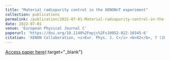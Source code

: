 ```yaml
---
title: "Material radiopurity control in the XENONnT experiment"
collection: publications
permalink: /publication/2022-07-01-Material-radiopurity-control-in-the-XENONnT-experiment
date: 2022-07-01
venue: 'European Physical Journal C'
paperurl: 'https://doi.org/10.1140%2Fepjc%2Fs10052-022-10345-6'
citation: 'XENON Collaboration, <i>Eur. Phys. J. C</i> <b>82</b>, 7 (2022)'
---
```

[Access paper here](https://doi.org/10.1140%2Fepjc%2Fs10052-022-10345-6){:target="_blank"}
